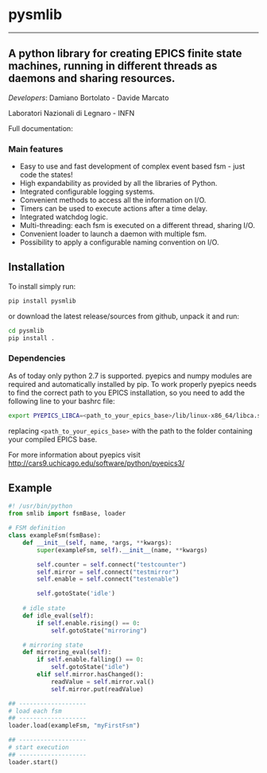# pysmlib

-------------------

## A python library for creating EPICS finite state machines, running in different threads as daemons and sharing resources.

_Developers_: Damiano Bortolato - Davide Marcato

Laboratori Nazionali di Legnaro - INFN

Full documentation: 

### Main features

- Easy to use and fast development of complex event based fsm - just code the states!
- High expandability as provided by all the libraries of Python.
- Integrated configurable logging systems.
- Convenient methods to access all the information on I/O.
- Timers can be used to execute actions after a time delay.
- Integrated watchdog logic.
- Multi-threading: each fsm is executed on a different thread, sharing I/O.
- Convenient loader to launch a daemon with multiple fsm.
- Possibility to apply a configurable naming convention on I/O.

## Installation

To install simply run:

``` bash
pip install pysmlib
```

or download the latest release/sources from github, unpack it and run:

``` bash
cd pysmlib
pip install .
```

### Dependencies

As of today only python 2.7 is supported. pyepics and numpy modules are required and automatically installed by pip. 
To work properly pyepics needs to find the correct path to you EPICS installation, so you need to add the following line to your bashrc file:

``` bash
export PYEPICS_LIBCA=<path_to_your_epics_base>/lib/linux-x86_64/libca.so
```

replacing ``` <path_to_your_epics_base> ``` with the path to the folder containing your compiled EPICS base.

For more information about pyepics visit http://cars9.uchicago.edu/software/python/pyepics3/

## Example

``` python
#! /usr/bin/python
from smlib import fsmBase, loader

# FSM definition
class exampleFsm(fsmBase):
    def __init__(self, name, *args, **kwargs):
        super(exampleFsm, self).__init__(name, **kwargs)

        self.counter = self.connect("testcounter")
        self.mirror = self.connect("testmirror")
        self.enable = self.connect("testenable")

        self.gotoState('idle')
    
    # idle state
    def idle_eval(self):
        if self.enable.rising() == 0:
            self.gotoState("mirroring")

    # mirroring state
    def mirroring_eval(self):
        if self.enable.falling() == 0:
            self.gotoState("idle")
        elif self.mirror.hasChanged():
            readValue = self.mirror.val()
            self.mirror.put(readValue)

## -------------------
# load each fsm
## -------------------
loader.load(exampleFsm, "myFirstFsm")

## -------------------
# start execution
## -------------------
loader.start()
```
